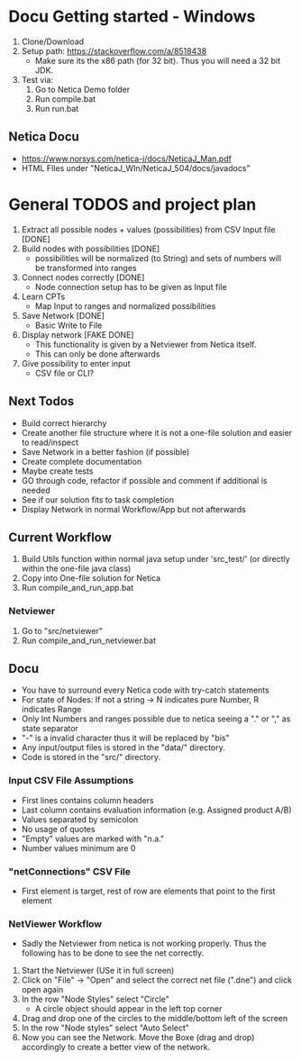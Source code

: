 # Docu Getting started - Windows
1. Clone/Download
2. Setup path: https://stackoverflow.com/a/8518438
    * Make sure its the x86 path (for 32 bit). Thus you will need a 32 bit JDK. 
3. Test via:
    1. Go to Netica Demo folder
    2. Run compile.bat
    3. Run run.bat
    
## Netica Docu
* https://www.norsys.com/netica-j/docs/NeticaJ_Man.pdf
* HTML FIles under "NeticaJ_WIn/NeticaJ_504/docs/javadocs"


# General TODOS and project plan   
1. Extract all possible nodes + values (possibilities) from CSV Input file [DONE]
2. Build nodes with possibilities [DONE]
    * possibilities will be normalized (to String) and sets of numbers will be transformed into ranges
3. Connect nodes correctly [DONE]
    * Node connection setup has to be given as Input file 
4. Learn CPTs 
    * Map Input to ranges and normalized possibilities 
5. Save Network [DONE]
    * Basic Write to File
6. Display network [FAKE DONE]
    * This functionality is given by a Netviewer from Netica itself. 
    * This can only be done afterwards 
7. Give possibility to enter input 
    * CSV file or CLI?

## Next Todos
* Build correct hierarchy 
* Create another file structure where it is not a one-file solution and easier to read/inspect
* Save Network in a better fashion (if possible)
* Create complete documentation 
* Maybe create tests
* GO through code, refactor if possible and comment if additional is needed 
* See if our solution fits to task completion 
* Display Network in normal Workflow/App but not afterwards


## Current Workflow
1. Build Utils function within normal java setup under 'src_test/' (or directly within the one-file java class)
2. Copy into One-file solution for Netica
3. Run compile_and_run_app.bat

### Netviewer
1. Go to "src/netviewer"
2. Run compile_and_run_netviewer.bat

## Docu
* You have to surround every Netica code with try-catch statements 
* For state of Nodes: If not a string -> N indicates pure Number, R indicates Range
* Only Int Numbers and ranges possible due to netica seeing a "." or "," as state separator 
* "-" is a invalid character thus it will be replaced by "bis"
* Any input/output files is stored in the "data/" directory. 
* Code is stored in the "src/" directory. 

### Input CSV File Assumptions
* First lines contains column headers 
* Last column contains evaluation information (e.g. Assigned product A/B)
* Values separated by semicolon 
* No usage of quotes 
* "Empty" values are marked with "n.a."
* Number values minimum are 0

### "netConnections" CSV File
* First element is target, rest of row are elements that point to the first element

### NetViewer Workflow
* Sadly the Netviewer from netica is not working properly. Thus the following has to be done to see the net correctly.
1. Start the Netviewer (USe it in full screen)
2. Click on "File" -> "Open" and select the correct net file (".dne") and click open again
3. In the row "Node Styles" select "Circle"
    * A circle object should appear in the left top corner 
4. Drag and drop one of the circles to the middle/bottom left of the screen 
5. In the row "Node styles" select "Auto Select"
6. Now you can see the Network. Move the Boxe (drag and drop) accordingly to create a better view of the network. 